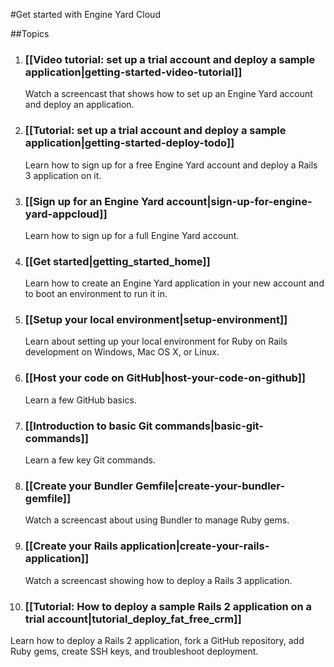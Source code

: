 #Get started with Engine Yard Cloud

##Topics

1. ### [[Video tutorial: set up a trial account and deploy a sample application|getting-started-video-tutorial]]
   Watch a screencast that shows how to set up an Engine Yard account and deploy an application.

2. ### [[Tutorial: set up a trial account and deploy a sample application|getting-started-deploy-todo]]
   Learn how to sign up for a free Engine Yard account and deploy a Rails 3 application on it.

3. ### [[Sign up for an Engine Yard account|sign-up-for-engine-yard-appcloud]]
   Learn how to sign up for a full Engine Yard account.

4. ### [[Get started|getting_started_home]]
   Learn how to create an Engine Yard application in your new account and to boot an environment to run it in.

5. ### [[Setup your local environment|setup-environment]]
   Learn about setting up your local environment for Ruby on Rails development on Windows, Mac OS X, or Linux.

6. ### [[Host your code on GitHub|host-your-code-on-github]]
   Learn a few GitHub basics.

7. ### [[Introduction to basic Git commands|basic-git-commands]]
   Learn a few key Git commands.

8. ### [[Create your Bundler Gemfile|create-your-bundler-gemfile]]
   Watch a screencast about using Bundler to manage Ruby gems.

9. ### [[Create your Rails application|create-your-rails-application]]
   Watch a screencast showing how to deploy a Rails 3 application.

10. ### [[Tutorial: How to deploy a sample Rails 2 application on a trial account|tutorial_deploy_fat_free_crm]]
   Learn how to deploy a Rails 2 application, fork a GitHub repository, add Ruby gems, create SSH keys, and troubleshoot deployment.

